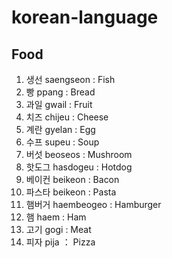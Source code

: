 # korean-language

## Food
1. 생선 saengseon : Fish
2. 빵 ppang : Bread
3. 과일 gwail : Fruit
4. 치즈 chijeu : Cheese
5. 계란 gyelan : Egg
6. 수프 supeu : Soup
7. 버섯 beoseos : Mushroom
8. 핫도그 hasdogeu : Hotdog
9. 베이컨 beikeon : Bacon
10. 파스타 beikeon : Pasta
11. 햄버거 haembeogeo : Hamburger
12. 햄 haem : Ham
13. 고기 gogi : Meat
14. 피자 pija ： Pizza
